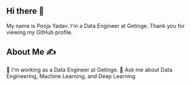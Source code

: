 ## Hi there 👋
My name is Pooja Yadav. I'm a Data Engineer at Getinge. Thank you for viewing my GitHub profile.

## About Me ✍
🔭 I'm working as a Data Engineer at Getinge.
💬 Ask me about Data Engineering, Machine Learning, and Deep Learning

